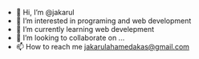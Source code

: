 - 👋 Hi, I’m @jakarul
- 👀 I’m interested in programing and web development
- 🌱 I’m currently learning web develepment
- 💞️ I’m looking to collaborate on ...
- 📫 How to reach me jakarulahamedakas@gmail.com

<!---
jakarul/jakarul is a ✨ special ✨ repository because its `README.md` (this file) appears on your GitHub profile.
You can click the Preview link to take a look at your changes.
--->
